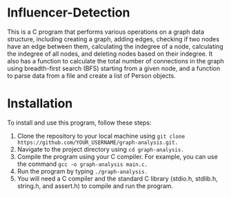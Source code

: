 # Influencer-Detection
This is a C program that performs various operations on a graph data structure, including creating a graph, adding edges, checking if two nodes have an edge between them, calculating the indegree of a node, calculating the indegree of all nodes, and deleting nodes based on their indegree. It also has a function to calculate the total number of connections in the graph using breadth-first search (BFS) starting from a given node, and a function to parse data from a file and create a list of Person objects.

# Installation
To install and use this program, follow these steps:

1) Clone the repository to your local machine using ```git clone https://github.com/YOUR_USERNAME/graph-analysis.git.```
2) Navigate to the project directory using ``` cd graph-analysis. ```
3) Compile the program using your C compiler. For example, you can use the command ``` gcc -o graph-analysis main.c. ```
4) Run the program by typing ``` ./graph-analysis. ```
5) You will need a C compiler and the standard C library (stdio.h, stdlib.h, string.h, and assert.h) to compile and run the program.
